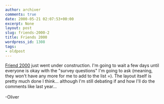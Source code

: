 ```yaml
---
author: archiver
comments: true
date: 2000-05-21 02:07:53+00:00
excerpt: None
layout: post
slug: friends-2000-2
title: Friends 2000
wordpress_id: 1308
tags:
- oldpost
---
```


<a href="http://www.oliverweb.com/friends2000/">Friend 2000</a> just went under construction.  I'm going to wait a few days until everyone is okay with the "survey questions" I'm going to ask (meaning, they won't have any more for me to add to the list =).  The layout itself is pretty much done I think... although I'm still debating if and how I'll do the comments like last year...<br /><br />-Oliver